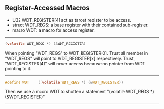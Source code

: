 ## Register-Accessed Macros

- U32 WDT_REGISTER[4] act as target register to be access.
- struct WDT_REGS: a base register with their contained sub-register.
- macro WDT: a macro for access register.

---

```c
(volatile WDT_REGS *) (&WDT_REGISTER)
```

When pointing "WDT_REGS" to WDT_REGISTER[0]. Trust all member in "WDT_REGS" will point to WDT_REGISTER[x] respectively. Trust, "WDT_REGISTER[4]" will never access because no pointer from WDT pointing to it.

---

```c
#define WDT    ((volatile WDT_REGS *) (&WDT_REGISTER))
```
Then we use a macro WDT to shotten a statement "(volatile WDT_REGS *) (&WDT_REGISTER)"

---


